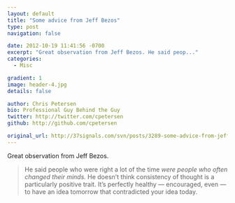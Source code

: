 ```yaml
---
layout: default
title: "Some advice from Jeff Bezos"
type: post
navigation: false

date: 2012-10-19 11:41:56 -0700
excerpt: "Great observation from Jeff Bezos. He said peop..."
categories:
  - Misc

gradient: 1
image: header-4.jpg
details: false

author: Chris Petersen
bio: Professional Guy Behind the Guy
twitter: http://twitter.com/cpetersen
github: http://github.com/cpetersen

original_url: http://37signals.com/svn/posts/3289-some-advice-from-jeff-bezos
---
```



Great observation from Jeff Bezos.

 > He said people who were right a lot of the time *were people who often changed their minds.* He doesn’t think consistency of thought is a particularly positive trait. It’s perfectly healthy — encouraged, even — to have an idea tomorrow that contradicted your idea today.

